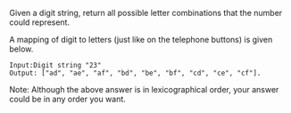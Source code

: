 
Given a digit string, return all possible letter combinations that the number could represent.

A mapping of digit to letters (just like on the telephone buttons) is given below.


```
Input:Digit string "23"
Output: ["ad", "ae", "af", "bd", "be", "bf", "cd", "ce", "cf"].
```
Note:
Although the above answer is in lexicographical order, your answer could be in any order you want.

